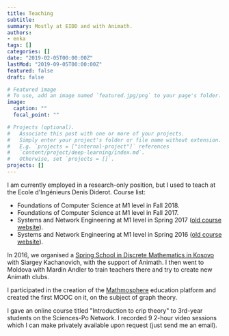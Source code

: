 ```yaml
---
title: Teaching
subtitle:
summary: Mostly at EIDD and with Animath.
authors:
- enka
tags: []
categories: []
date: "2019-02-05T00:00:00Z"
lastMod: "2019-09-05T00:00:00Z"
featured: false
draft: false

# Featured image
# To use, add an image named `featured.jpg/png` to your page's folder. 
image:
  caption: ""
  focal_point: ""

# Projects (optional).
#   Associate this post with one or more of your projects.
#   Simply enter your project's folder or file name without extension.
#   E.g. `projects = ["internal-project"]` references 
#   `content/project/deep-learning/index.md`.
#   Otherwise, set `projects = []`.
projects: []
---
```

I am currently employed in a research-only position, but I used to teach at the Ecole d'Ingénieurs Denis Diderot. Course list:
- Foundations of Computer Science at M1 level in Fall 2018.
- Foundations of Computer Science at M1 level in Fall 2017.
- Systems and Network Engineering at M1 level in Spring 2017 ([old course website](http://koliaza.com/old/fr/systeme2017.html)).
- Systems and Network Engineering at M1 level in Spring 2016 ([old course website](http://koliaza.com/old/fr/systeme2016.html)).

In 2016, we organised a [Spring School in Discrete Mathematics in Kosovo](http://koliaza.com/old/prishtina16.html) with Siargey Kachanovich, with the support of Animath. I then went to Moldova with Mardin Andler to train teachers there and try to create new Animath clubs.


I participated in the creation of the [Mathmosphere](https://animath.fun-campus.fr/) education platform and created the first MOOC on it, on the subject of graph theory.

I gave an online course titled "Introduction to crip theory" to 3rd-year students on the Sciences-Po Network. I recorded 9 2-hour video sessions which I can make privately available upon request (just send me an email). 